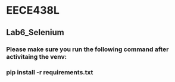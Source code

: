 # EECE438L 
## Lab6_Selenium
### Please make sure you run the following command after activitaing the venv:
### pip install -r requirements.txt